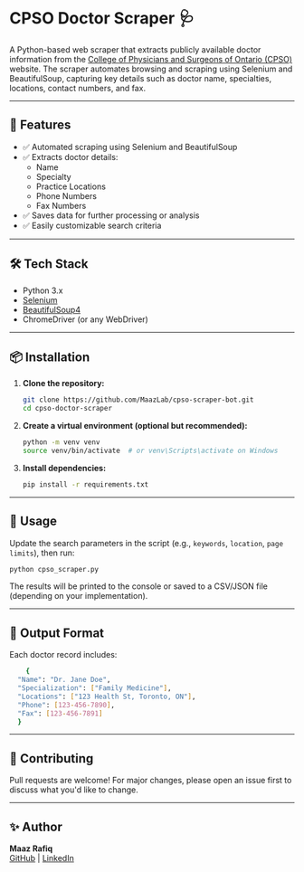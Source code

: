 # CPSO Doctor Scraper 🩺

A Python-based web scraper that extracts publicly available doctor information from the [College of Physicians and Surgeons of Ontario (CPSO)](https://www.cpso.on.ca/) website. The scraper automates browsing and scraping using Selenium and BeautifulSoup, capturing key details such as doctor name, specialties, locations, contact numbers, and fax.

---

## 🚀 Features

- ✅ Automated scraping using Selenium and BeautifulSoup
- ✅ Extracts doctor details:
  - Name
  - Specialty
  - Practice Locations
  - Phone Numbers
  - Fax Numbers
- ✅ Saves data for further processing or analysis
- ✅ Easily customizable search criteria

---

## 🛠️ Tech Stack

- Python 3.x
- [Selenium](https://selenium.dev/)
- [BeautifulSoup4](https://www.crummy.com/software/BeautifulSoup/)
- ChromeDriver (or any WebDriver)

---

## 📦 Installation

1. **Clone the repository:**
   ```bash
   git clone https://github.com/MaazLab/cpso-scraper-bot.git
   cd cpso-doctor-scraper

2. **Create a virtual environment (optional but recommended):**
   ```bash
   python -m venv venv
   source venv/bin/activate  # or venv\Scripts\activate on Windows

3. **Install dependencies:**
   ```bash
   pip install -r requirements.txt

---

## 🧪 Usage
  Update the search parameters in the script (e.g., `keywords`, `location`, `page limits`), then run:
  ```bash
  python cpso_scraper.py
```
The results will be printed to the console or saved to a CSV/JSON file (depending on your implementation).

---

## 📁 Output Format
  Each doctor record includes:
  ```bash
      {
    "Name": "Dr. Jane Doe",
    "Specialization": ["Family Medicine"],
    "Locations": ["123 Health St, Toronto, ON"],
    "Phone": [123-456-7890],
    "Fax": [123-456-7891]
    }
```
---

## 🤝 Contributing
Pull requests are welcome! For major changes, please open an issue first to discuss what you'd like to change.

---

## ✨ Author
**Maaz Rafiq** <br>
[GitHub](https://github.com/MaazLab/) | [LinkedIn](https://www.linkedin.com/in/maaz-rafiq/)

   
